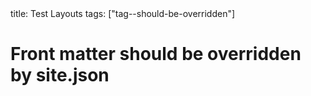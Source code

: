 <frontmatter>
title: Test Layouts
tags: ["tag--should-be-overridden"]
</frontmatter>

# Front matter should be overridden by site.json

<include src="testTagDivs.md" />